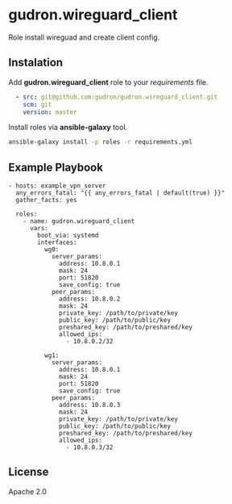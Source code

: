 gudron.wireguard_client
=======================

Role install wireguad and create client config.

Instalation
-----------

Add **gudron.wireguard_client** role to your *requirements* file.

```yaml
  - src: git@github.com:gudron/gudron.wireguard_client.git
    scm: git
    version: master
```

Install roles via **ansible-galaxy** tool.

```bash
ansible-galaxy install -p roles -r requirements.yml
```

Example Playbook
----------------

    - hosts: example_vpn_server
      any_errors_fatal: "{{ any_errors_fatal | default(true) }}"
      gather_facts: yes

      roles:
        - name: gudron.wireguard_client
          vars: 
            boot_via: systemd
            interfaces:
              wg0:
                server_params:
                  address: 10.8.0.1
                  mask: 24
                  port: 51820
                  save_config: true
                peer_params:
                  address: 10.8.0.2
                  mask: 24
                  private_key: /path/to/private/key
                  public_key: /path/to/public/key
                  preshared_key: /path/to/preshared/key
                  allowed_ips:
                    - 10.8.0.2/32

              wg1:
                server_params:
                  address: 10.8.0.1
                  mask: 24
                  port: 51820
                  save_config: true
                peer_params:
                  address: 10.8.0.3
                  mask: 24
                  private_key: /path/to/private/key
                  public_key: /path/to/public/key
                  preshared_key: /path/to/preshared/key
                  allowed_ips:
                    - 10.8.0.3/32

License
-------

Apache 2.0
